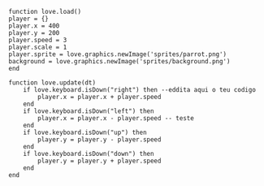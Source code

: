 
    function love.load()
    player = {}
    player.x = 400
    player.y = 200
    player.speed = 3
    player.scale = 1
    player.sprite = love.graphics.newImage('sprites/parrot.png')
    background = love.graphics.newImage('sprites/background.png')
    end

    function love.update(dt)
    	if love.keyboard.isDown("right") then --eddita aqui o teu codigo
    		player.x = player.x + player.speed
    	end
    	if love.keyboard.isDown("left") then
	    	player.x = player.x - player.speed -- teste
	    end
    	if love.keyboard.isDown("up") then
	    	player.y = player.y - player.speed
    	end
	    if love.keyboard.isDown("down") then
    		player.y = player.y + player.speed
    	end
    end

